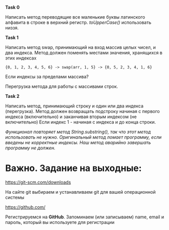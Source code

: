 **Task 0**

Написать метод переводящие все маленькие буквы латинского алфавита в строке в верхний регистр.
_toUpperCase()_ использовать низзя.

**Task 1**

Написать метод swap, принимающий на вход массив целых чисел, и два индекса.
Метод должен поменять местами значения, хранящихся в этих индексах
```
{0, 1, 2, 3, 4, 5, 6} -> swap(arr, 1, 5} -> {0, 5, 2, 3, 4, 1, 6}
```

Если индексы за пределами массива?

Перегрузка метода для работы с массивами строк.

**Task 2**

Написать метод, принимающий строку и один или два индекса (перегрузка).
Метод должен возвращать подстроку начиная с первого индекса (включительно) и заканчивая вторым индексом (не включительно)
Если индекс 1 - начиная с индекса и до конца строки.

_Функционал повторяет метод String.substring(), так что этот метод использовать не нужно.
Оригинальный метод ломает программу, если введены не корректные индексы. Наш метод аварийно завершать программу не должен._

# Важно. Задание на выходные:
https://git-scm.com/downloads

На сайте git выбираем и устанавливаем git для вашей операционной системы

https://github.com/

Регистрируемся на **GitHub**. Запоминаем (или записываем) name, email и пароль, который вы используете для регистрации









